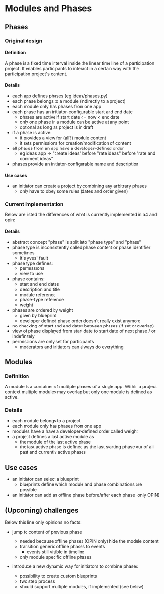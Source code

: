 # Modules and Phases

## Phases

### Original design

#### Definition

A phase is a fixed time interval inside the linear time line of
a participation project. It enables participants to interact in a certain
way with the participation project's content.

#### Details

-   each app defines phases (eg ideas/phases.py)
-   each phase belongs to a module (indirectly to a project)
-   each module only has phases from one app
-   each phase has an initiator-configurable start and end date
    -   phases are active if start date <= now < end date
    -   only one phase in a module can be active at any point
    -   optional as long as project is in draft
-   if a phase is active:
    -   it provides a view for (all?) module content
    -   it sets permissions for creation/modification of content
-   all phases from an app have a developer-defined order
    -   eg ideas app => "create ideas" before "rate ideas" before "rate and
        comment ideas"
-   phases provide an initiator-configurable name and description

#### Use cases

-   an initiator can create a project by combining any arbitrary phases
    -   only have to obey some rules (dates and order given)

### Current implementation

Below are listed the differences of what is currently implemented in a4 and opin:

#### Details

-   abstract concept "phase" is split into "phase type" and "phase"
-   phase type is inconsistently called phase content or phase identifier sometimes
    -   it's yves' fault
-   phase type defines:
    -   permissions
    -   view to use
-   phase contains:
    -   start and end dates
    -   description and title
    -   module reference
    -   phase-type reference
    -   weight
-   phases are ordered by weight
    -   given by blueprint
    -   developer defined phase order doesn't really exist anymore
-   no checking of start and end dates between phases (if set or overlap)
-   view of phase displayed from start date to start date of next phase / or indefinitely
-   permissions are only set for participants
    -   moderators and initiators can always do everything


## Modules

### Definition

A module is a container of multiple phases of a single app. Within a project context multiple
modules may overlap but only one module is defined as active.

### Details

- each module belongs to a project
- each module only has phases from one app
- modules have a have a developer-defined order called weight
- a project defines a last active module as
    -   the module of the last active phase
    -   the last active phase is defined as the last starting phase out of all past
        and currently active phases

## Use cases

-   an initiator can select a blueprint
    -   blueprints define which module and phase combinations are possible
-   an initiator can add an offline phase before/after each phase (only OPIN)

## (Upcoming) challenges

Below this line only opinions no facts:

-   jump to content of previous phase
    -   needed because offline phases (OPIN only) hide the module content
    -   transition generic offline phases to events
        -   events still visible in timeline
    -   only module specific offline phases

-   introduce a new dynamic way for initiators to combine phases
    -   possibility to create custom blueprints
    -   two step process
    -   should support multiple modules, if implemented (see below)
